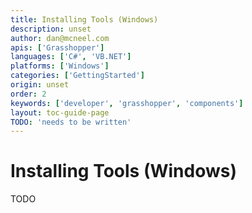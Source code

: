```yaml
---
title: Installing Tools (Windows)
description: unset
author: dan@mcneel.com
apis: ['Grasshopper']
languages: ['C#', 'VB.NET']
platforms: ['Windows']
categories: ['GettingStarted']
origin: unset
order: 2
keywords: ['developer', 'grasshopper', 'components']
layout: toc-guide-page
TODO: 'needs to be written'
---
```


# Installing Tools (Windows)

TODO
